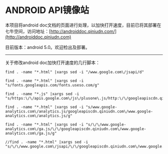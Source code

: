 ANDROID API镜像站
=

本项目将android doc文档的页面进行处理，以加快打开速度，目前已将其部署在七牛空间，访问地址：[http://androiddoc.qiniudn.com/](http://androiddoc.qiniudn.com)

目前版本：android 5.0。欢迎检出及部署。

---
关于修改android doc加快打开速度的几行脚本：

    find . -name "*.html" |xargs sed -i "/www.google.com\/jsapi/d"

    find . -name "*.html" |xargs sed -i "s/fonts.googleapis.com/fonts.useso.com/g"

    find . -name "*.js" |xargs sed -i "s/https:\/\/apis.google.com\/js\/plusone\.js/http:\/\/googleapiscdn.qiniudn.com\/apis.google.com\/js\/plusone.js/g"

    find . -name "*.html" |xargs sed -i "s/www.google-analytics.com\/analytics.js/googleapiscdn.qiniudn.com\/www.google-analytics.com\/analytics.js/g"

    find . -name "*.html" |xargs sed -i "s/\/\/www.google-analytics.com\/ga.js/\/\/googleapiscdn.qiniudn.com\/www.google-analytics.com\/ga.js/g" 

    //find . -name "*.html" |xargs sed -i "s/\/\/www.google.com\/jsapi/\/\/googleapiscdn.qiniudn.com\/www.google.com\/jsapi/g"

